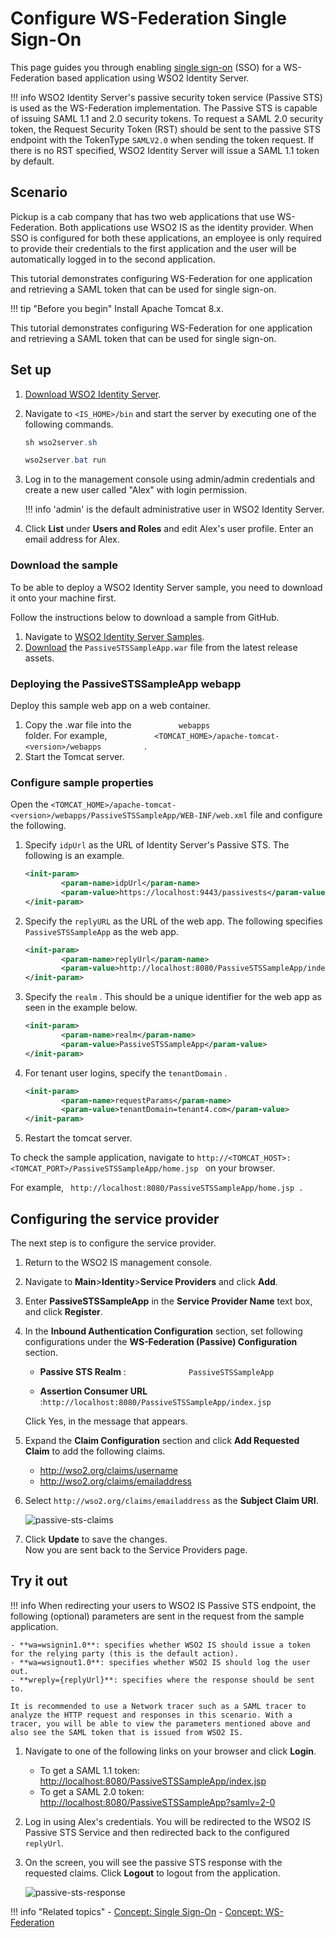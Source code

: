 # Configure WS-Federation Single Sign-On

This page guides you through enabling [single sign-on]({{base_path}}/references/concepts/single-sign-on) (SSO) for a WS-Federation based application using WSO2 Identity Server.

!!! info 
    WSO2 Identity Server's passive security token service (Passive STS) is used as the WS-Federation implementation. 
    The Passive STS is capable of issuing SAML 1.1 and 2.0 security tokens.
	To request a SAML 2.0 security token, the Request Security Token (RST) should be sent to the passive STS endpoint 
	with the TokenType `SAMLV2.0` when sending the token request. If there is no RST specified, WSO2 Identity Server 
	will issue a SAML 1.1 token by default.


## Scenario

Pickup is a cab company that has two web applications that use WS-Federation. Both applications use WSO2 IS as the identity provider. When SSO is configured for both these applications, an employee is only required to provide their credentials to the first application and the user will be automatically logged in to the second application.

This tutorial demonstrates configuring WS-Federation for one application and retrieving a SAML token that can be used for single sign-on.


!!! tip "Before you begin" 
    Install Apache Tomcat 8.x.


This tutorial demonstrates configuring WS-Federation for one application and retrieving a SAML token that can be used for single sign-on. 

## Set up

1. [Download WSO2 Identity Server](https://wso2.com/identity-and-access-management/).

2. Navigate to `<IS_HOME>/bin` and start the server by executing one of the following commands.

    ``` java tab="Linux/MacOS"
    sh wso2server.sh
    ```

    ``` java tab="Windows"
    wso2server.bat run
    ```
    
3. Log in to the management console using admin/admin credentials and create a new user called "Alex" with login permission.

    !!! info
        'admin' is the default administrative user in WSO2 Identity Server.

4. Click **List** under **Users and Roles** and edit Alex's user profile. Enter an email address for Alex.





### Download the sample

To be able to deploy a WSO2 Identity Server sample, you need to download
it onto your machine first.

Follow the instructions below to download a sample from GitHub.

1. Navigate to [WSO2 Identity Server Samples](https://github.com/wso2/samples-is/releases).
2. [Download](https://github.com/wso2/samples-is/releases/download/v4.3.0/PassiveSTSSampleApp.war) the `PassiveSTSSampleApp.war` file from the
   latest release assets.

### Deploying the PassiveSTSSampleApp webapp

Deploy this sample web app on a web container.

1.  Copy the .war file into the `           webapps          `
    folder. For example,
    `           <TOMCAT_HOME>/apache-tomcat-<version>/webapps          `
    .
2.  Start the Tomcat server.
    

### Configure sample properties

Open the `<TOMCAT_HOME>/apache-tomcat-<version>/webapps/PassiveSTSSampleApp/WEB-INF/web.xml` file and configure the following. 
    
1.  Specify ` idpUrl ` as the URL of Identity Server's Passive STS. The
    following is an example.

    ``` xml
    <init-param>
            <param-name>idpUrl</param-name>
            <param-value>https://localhost:9443/passivests</param-value>
    </init-param> 
    ```

2.  Specify the ` replyURL ` as the URL of the web app. The following
    specifies ` PassiveSTSSampleApp ` as the web app.

    ``` xml
    <init-param>
            <param-name>replyUrl</param-name>
            <param-value>http://localhost:8080/PassiveSTSSampleApp/index.jsp</param-value>
    </init-param>
    ```

3.  Specify the ` realm ` . This should be a unique identifier for the
    web app as seen in the example below.

    ``` xml
    <init-param>
            <param-name>realm</param-name>
            <param-value>PassiveSTSSampleApp</param-value>
    </init-param> 
    ```
    
4.  For tenant user logins, specify the ` tenantDomain ` .

    ``` xml
    <init-param>
            <param-name>requestParams</param-name>
            <param-value>tenantDomain=tenant4.com</param-value>
    </init-param>
    ```
    
5. Restart the tomcat server.

To check the sample application,
navigate to `http://<TOMCAT_HOST>:<TOMCAT_PORT>/PassiveSTSSampleApp/home.jsp ` on your browser.

For example, ` http://localhost:8080/PassiveSTSSampleApp/home.jsp .`


## Configuring the service provider

The next step is to configure the service provider.

1.  Return to the WSO2 IS management console.

2.  Navigate to **Main**>**Identity**>**Service Providers** and click **Add**.

3.  Enter **PassiveSTSSampleApp** in the **Service Provider Name** text box,
    and click **Register**.

4.  In the **Inbound Authentication Configuration** section, set following configurations
    under the **WS-Federation (Passive) Configuration** section.

     

    -   **Passive STS Realm** :`               PassiveSTSSampleApp             `

    -   **Assertion Consumer URL** :`http://localhost:8080/PassiveSTSSampleApp/index.jsp`
                 
    Click Yes, in the message that appears.

    

5. Expand the **Claim Configuration** section and click **Add Requested Claim** to add the following claims. 
    -  http://wso2.org/claims/username
    -  http://wso2.org/claims/emailaddress

6. Select `http://wso2.org/claims/emailaddress` as the **Subject Claim URI**. 

    ![passive-sts-claims]({{base_path}}/assets/img/samples/passive-sts-claims.png)

7.  Click **Update** to save the changes.  
    Now you are sent back to the Service Providers page.
    
    
## Try it out

!!! info 
    When redirecting your users to WSO2 IS Passive STS endpoint, the following (optional) parameters are sent in the request from the sample application.

    - **wa=wsignin1.0**: specifies whether WSO2 IS should issue a token for the relying party (this is the default action).
    - **wa=wsignout1.0**: specifies whether WSO2 IS should log the user out.
    - **wreply={replyUrl}**: specifies where the response should be sent to.

    It is recommended to use a Network tracer such as a SAML tracer to analyze the HTTP request and responses in this scenario. With a tracer, you will be able to view the parameters mentioned above and also see the SAML token that is issued from WSO2 IS. 

1. Navigate to one of the following links on your browser and click **Login**.
    - To get a SAML 1.1 token: <http://localhost:8080/PassiveSTSSampleApp/index.jsp>
    - To get a SAML 2.0 token: <http://localhost:8080/PassiveSTSSampleApp?samlv=2-0>

2. Log in using Alex's credentials. You will be redirected to the WSO2 IS Passive STS Service and then redirected back to the configured `replyUrl`.

3. On the screen, you will see the passive STS response with the requested claims. Click **Logout** to logout from the application.
   
    ![passive-sts-response]({{base_path}}/assets/img/samples/passive-sts-response.png)

!!! info "Related topics"
    - [Concept: Single Sign-On]({{base_path}}/references/concepts/single-sign-on)
    - [Concept: WS-Federation]({{base_path}}/login/webapp-ws-federation.md)
